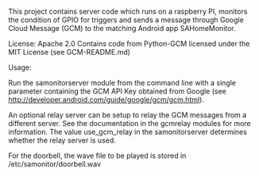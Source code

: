 This project contains server code which runs on a raspberry PI, monitors the condition of GPIO for triggers and sends a message through Google Cloud Message (GCM) to the matching Android app SAHomeMonitor.

License: Apache 2.0
Contains code from Python-GCM licensed under the MIT License (see GCM-README.md)

Usage:

Run the samonitorserver module from the command line with a single parameter containing the GCM API Key obtained from Google (see http://developer.android.com/guide/google/gcm/gcm.html).

An optional relay server can be setup to relay the GCM messages from a different server.  See the documentation in the gcmrelay modules for more information.  The value use_gcm_relay in the samonitorserver determines whether the relay server is used.

For the doorbell, the wave file to be played is stored in /etc/samonitor/doorbell.wav